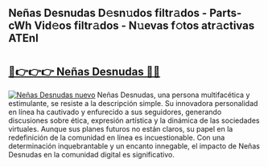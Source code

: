 ## Neñas Desnudas D𝚎sn𝚞dos filtr𝚊dos - Parts-cWh Vid𝚎os filtr𝚊dos - N𝚞evas f𝚘tos atr𝚊ctivas ATEnl

# <h2><a href="http://mb7jz19.tromn.icu/?c=Ne%c3%b1as+Desnudas">🔗👉👉👉 Neñas Desnudas 🔗🔗</a></h2>

[![Neñas Desnudas nuevo](https://i.imgur.com/pEAQMta.gif)](http://mb7jz19.tromn.icu/?c=Ne%c3%b1as+Desnudas)
Neñas Desnudas, una persona multifacética y estimulante, se resiste a la descripción simple. Su innovadora personalidad en línea ha cautivado y enfurecido a sus seguidores, generando discusiones sobre ética, expresión artística y la dinámica de las sociedades virtuales. Aunque sus planes futuros no están claros, su papel en la redefinición de la comunidad en línea es incuestionable. Con una determinación inquebrantable y un encanto innegable, el impacto de Neñas Desnudas en la comunidad digital es significativo.
